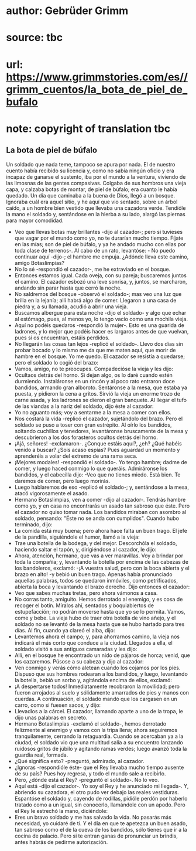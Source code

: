 # author: Gebrüder Grimm
# source: tbc
# url: https://www.grimmstories.com/es//grimm_cuentos/la_bota_de_piel_de_bufalo
# note: copyright of translation tbc

## La bota de piel de búfalo 

Un soldado que nada teme, tampoco se apura por nada. El de nuestro
cuento había recibido su licencia y, como no sabía ningún oficio y era
incapaz de ganarse el sustento, iba por el mundo a la ventura, viviendo
de las limosnas de las gentes compasivas. Colgaba de sus hombros una
vieja capa, y calzaba botas de montar, de piel de búfalo; era cuanto le
había quedado. Un día que caminaba a la buena de Dios, llegó a un
bosque. Ignoraba cuál era aquel sitio, y he aquí que vio sentado, sobre
un árbol caído, a un hombre bien vestido que llevaba una cazadora verde.
Tendióle la mano el soldado y, sentándose en la hierba a su lado, alargó
las piernas para mayor comodidad.
- Veo que llevas botas muy brillantes -dijo al cazador-; pero si
tuvieses que vagar por el mundo como yo, no te durarían mucho tiempo.
Fíjate en las mías; son de piel de búfalo, y ya he andado mucho con
ellas por toda clase de terrenos-. Al cabo de un rato, levantóse: - No
puedo continuar aquí -dijo-; el hambre me empuja. ¿Adónde lleva este
camino, amigo Botaslimpias?
- No lo sé -respondió el cazador-, me he extraviado en el bosque.
- Entonces estamos igual. Cada oveja, con su pareja; buscaremos juntos
el camino.
El cazador esbozó una leve sonrisa, y, juntos, se marcharon, andando sin
parar hasta que cerró la noche.
- No saldremos del bosque -observó el soldado-; mas veo una luz que
brilla en la lejanía; allí habrá algo de comer.
Llegaron a una casa de piedra y, a su llamada, acudió a abrir una
vieja.
- Buscamos albergue para esta noche -dijo el soldado- y algo que echar
al estómago, pues, al menos yo, lo tengo vacío como una mochila vieja.
- Aquí no podéis quedaros -respondió la mujer-. Esto es una guarida de
ladrones, y lo mejor que podéis hacer es largaros antes de que vuelvan,
pues si os encuentran, estáis perdidos.
- No llegarán las cosas tan lejos -replicó el soldado-. Llevo dos días
sin probar bocado y lo mismo me da que me maten aquí, que morir de
hambre en el bosque. Yo me quedo.
El cazador se resistía a quedarse; pero el soldado lo cogió del brazo:
- Vamos, amigo, no te preocupes.
Compadecióse la vieja y les dijo:
- Ocultaos detrás del horno. Si dejan algo, os lo daré cuando estén
durmiendo. Instaláronse en un rincón y al poco rato entraron doce
bandidos, armando gran alboroto. Sentáronse a la mesa, que estaba ya
puesta, y pidieron la cena a gritos. Sirvió la vieja un enorme trozo de
carne asada, y los ladrones se dieron el gran banquete. Al llegar el
tufo de las viandas a la nariz del soldado, dijo éste al cazador:
- Yo no aguanto más; voy a sentarme a la mesa a comer con ellos.
- Nos costará la vida -replicó el cazador, sujetándolo del brazo.
Pero el soldado se puso a toser con gran estrépito. Al oírlo los
bandidos, soltando cuchillos y tenedores, levantáronse bruscamente de la
mesa y descubrieron a los dos forasteros ocultos detrás del horno.
- ¡Ajá, señores! -exclamaron-. ¿Conque estáis aquí?, ¿eh? ¿Qué habéis
venido a buscar? ¿Sois acaso espías? Pues aguardad un momento y
aprenderéis a volar del extremo de una rama seca.
- ¡Mejores modales! -respondió el soldado-. Yo tengo hambre; dadme de
comer, y luego haced conmigo lo que queráis.
Admiráronse los bandidos, y el cabecilla dijo: -Veo que no tienes miedo.
Está bien. Te daremos de comer, pero luego morirás.
- Luego hablaremos de eso -replicó el soldado-; y, sentándose a la mesa,
atacó vigorosamente el asado.
- Hermano Botaslimpias, ven a comer -dijo al cazador-. Tendrás hambre
como yo, y en casa no encontrarás un asado tan sabroso que éste.
Pero el cazador no quiso tomar nada. Los bandidos miraban con asombro al
soldado, pensando: "Éste no se anda con cumplidos". Cuando hubo
terminado, dijo:
- La comida está muy buena; pero ahora hace falta un buen trago.
El jefe de la pandilla, siguiéndole el humor, llamó a la vieja:
- Trae una botella de la bodega, y del mejor.
Descorchóla el soldado, haciendo saltar el tapón, y, dirigiéndose al
cazador, le dijo:
- Ahora, atención, hermano, que vas a ver maravillas. Voy a brindar por
toda la compañía; y, levantando la botella por encima de las cabezas de
los bandoleros, exclamó:
-¡A vuestra salud, pero con la boca abierta y el brazo en alto! -y bebió
un buen trago. Apenas había pronunciado aquellas palabras, todos se
quedaron inmóviles, como petrificados, abierta la boca y levantando el
brazo derecho.
Dijo entonces el cazador:
- Veo que sabes muchas tretas, pero ahora vámonos a casa.
- No corras tanto, amiguito. Hemos derrotado al enemigo, y es cosa de
recoger el botín. Míralos ahí, sentados y boquiabiertos de
estupefacción; no podrán moverse hasta que yo se lo permita. Vamos, come
y bebe.
La vieja hubo de traer otra botella de vino añejo, y el soldado no se
levantó de la mesa hasta que se hubo hartado para tres días. Al fin,
cuando ya clareó el alba, dijo:
- Levantemos ahora el campo; y, para ahorrarnos camino, la vieja nos
indicará el más corto que conduce a la ciudad.
Llegados a ella, el soldado visitó a sus antiguos camaradas y les dijo:
- Allí, en el bosque he encontrado un nido de pájaros de horca; venid,
que los cazaremos.
Púsose a su cabeza y dijo al cazador:
- Ven conmigo y verás cómo aletean cuando los cojamos por los pies.
Dispuso que sus hombres rodearan a los bandidos, y luego, levantando la
botella, bebió un sorbo y, agitándola encima de ellos, exclamó:
- ¡A despertarse todos!
Inmediatamente recobraron la movilidad; pero fueron arrojados al suelo y
sólidamente amarrados de pies y manos con cuerdas. A continuación, el
soldado mandó que los cargasen en un carro, como si fuesen sacos, y
dijo:
- Llevadlos a la cárcel.
El cazador, llamando aparte a uno de la tropa, le dijo unas palabras en
secreto.
- Hermano Botaslimpias -exclamó el soldado-, hemos derrotado felizmente
al enemigo y vamos con la tripa llena; ahora seguiremos tranquilamente,
cerrando la retaguardia.
Cuando se acercaban ya a la ciudad, el soldado vio que una multitud
salía a su encuentro lanzando ruidosos gritos de júbilo y agitando ramas
verdes; luego avanzó toda la guardia real, formada.
- ¿Qué significa esto? -preguntó, admirado, al cazador.
- ¿Ignoras -respondióle éste- que el Rey llevaba mucho tiempo ausente de
su país? Pues hoy regresa, y todo el mundo sale a recibirlo.
- Pero, ¿dónde está el Rey? -preguntó el soldado-. No lo veo.
- Aquí está -dijo el cazador-. Yo soy el Rey y he anunciado mi llegada-.
Y, abriendo su cazadora, el otro pudo ver debajo las reales vestiduras.
Espantóse el soldado y, cayendo de rodillas, pidióle perdón por haberlo
tratado como a un igual, sin conocerlo, llamándole con un apodo. Pero el
Rey le estrechó la mano, diciéndole:
- Eres un bravo soldado y me has salvado la vida. No pasarás más
necesidad, yo cuidaré de ti. Y el día en que te apetezca un buen asado,
tan sabroso como el de la cueva de los bandidos, sólo tienes que ir a la
cocina de palacio. Pero si te entran ganas de pronunciar un brindis,
antes habrás de pedirme autorización.
